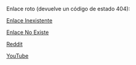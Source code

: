 Enlace roto (devuelve un código de estado 404):

[ Enlace Inexistente](https://www.enlace-no-existe.com/)

[Enlace No Existe](https://www.enlace-no-existe.com/)


[Reddit](https://www.reddit.com/?rdt=51665)

[YouTube](https://www.youtube.com/)
